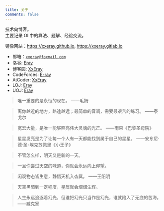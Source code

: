 ```yaml
---
title: 关于
comments: false
---
```


技术向博客。  
主要记录 OI 中的算法、题解、经验交流。

镜像网站：<https://xxeray.github.io>, <https://xxeray.gitlab.io>

- 邮箱：[`xxeray@foxmail.com`](mailto:xxeray@foxmail.com)
- 洛谷: [Eray](https://www.luogu.com.cn/user/192806)
- 博客园: [XxEray](https://www.cnblogs.com/xxeray/)
- CodeForces: [E-ray](https://codeforces.com/profile/E-ray)
- AtCoder: [XxEray](https://atcoder.jp/users/XxEray)
- LOJ: [Eray](https://loj.ac/u/Eray)
- UOJ: [Eray](https://uoj.ac/user/profile/Eray)

> 唯一重要的是永恒的现在。 ——毛姆

> 离你越近的地方，路途越远；最简单的音调，需要最艰苦的练习。 ——泰戈尔

> 宽宏大量，是唯一能够照亮伟大灵魂的光芒。 ——雨果《巴黎圣母院》

> 星星发亮是为了让每一个人有一天都能找到属于自己的星星。 ——安东尼·德·圣-埃克苏佩里《小王子》

> 不管怎么样，明天又是新的一天。

> 一旦你尝过天空的味道，你就会永远向上仰望。

> 闲观物态皆生意，静悟天机入杳冥。 ——王阳明

> 天空黑暗到一定程度，星辰就会熠熠生辉。

> 人生永远追逐着幻光，但谁把幻光只当作是幻光，谁就陷入了无底的苦海。 ——臧克家

